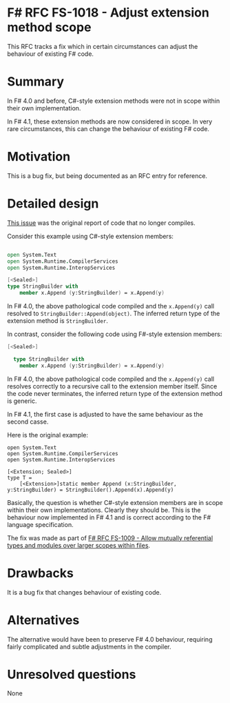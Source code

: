 # F# RFC FS-1018 - Adjust extension method scope

This RFC tracks a fix which in certain circumstances can adjust the behaviour of existing F# code.

# Summary
[summary]: #summary

In F# 4.0 and before, C#-style extension methods were not in scope within their own implementation.

In F# 4.1, these extension methods are now considered in scope. In very rare circumstances, this can change
the behaviour of existing F# code.

# Motivation
[motivation]: #motivation

This is a bug fix, but being documented as an RFC entry for reference.

# Detailed design
[design]: #detailed-design

[This issue](https://github.com/Microsoft/visualfsharp/issues/1296) was the original report of code that no longer compiles.

Consider this example using C#-style extension members:
```fsharp

open System.Text
open System.Runtime.CompilerServices
open System.Runtime.InteropServices

[<Sealed>]
type StringBuilder with 
    member x.Append (y:StringBuilder) = x.Append(y)
```
In F# 4.0, the above pathological code compiled and the ``x.Append(y)`` call resolved to ``StringBuilder::Append(object)``.  The inferred return type of the extension method is ``StringBuilder``.

In contrast, consider the following code using F#-style extension members:
```fsharp
[<Sealed>]

  type StringBuilder with 
    member x.Append (y:StringBuilder) = x.Append(y)
```
In F# 4.0, the above pathological code compiled and the ``x.Append(y)`` call resolves correctly to a recursive call to the extension member itself. Since the code never terminates, the inferred return type of the extension method is generic.

In F# 4.1, the first case is adjusted to have the same behaviour as the second casse.

Here is the original example:
```
open System.Text
open System.Runtime.CompilerServices
open System.Runtime.InteropServices

[<Extension; Sealed>]
type T = 
    [<Extension>]static member Append (x:StringBuilder, y:StringBuilder) = StringBuilder().Append(x).Append(y)
```

Basically, the question is whether C#-style extension members are in scope within their own implementations. Clearly they should be.
This is the behaviour now implemented in F# 4.1 and is correct according to the F# language specification.

The fix was made as part of [F# RFC FS-1009 - Allow mutually referential types and modules over larger scopes within files](https://github.com/fsharp/FSharpLangDesign/blob/master/RFCs/FS-1009-mutually-referential-types-and-modules-single-scope.md).

# Drawbacks
[drawbacks]: #drawbacks

It is a bug fix that changes behaviour of existing code.

# Alternatives
[alternatives]: #alternatives

The alternative would have been to preserve F# 4.0  behaviour, requiring  fairly complicated and subtle adjustments in the compiler.

# Unresolved questions
[unresolved]: #unresolved-questions

None
